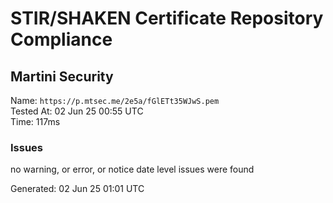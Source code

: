 # STIR/SHAKEN Certificate Repository Compliance

## Martini Security

Name: `https://p.mtsec.me/2e5a/fGlETt35WJwS.pem`\
Tested At: 02 Jun 25 00:55 UTC\
Time: 117ms

### Issues

no warning, or error, or notice date level issues were found

Generated: 02 Jun 25 01:01 UTC